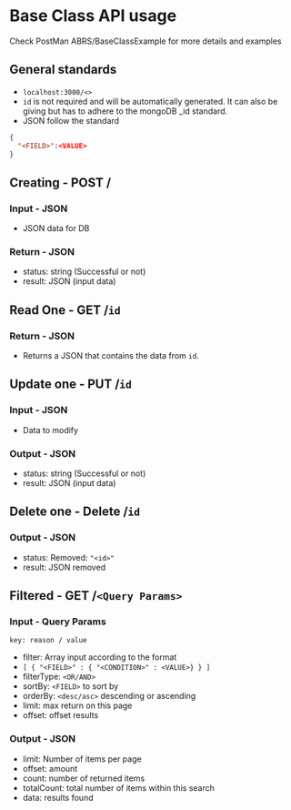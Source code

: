 # Base Class API usage

Check PostMan ABRS/BaseClassExample for more details and examples

## General standards

- `localhost:3000/<>`
- `id` is not required and will be automatically generated. It can also be giving but has to adhere to the mongoDB \_id standard.
- JSON follow the standard

```json
{
  "<FIELD>":<VALUE>
}
```

## Creating - POST /

### Input - JSON

- JSON data for DB

### Return - JSON

- status: string (Successful or not)
- result: JSON (input data)

## Read One - GET /`id`

### Return - JSON

- Returns a JSON that contains the data from `id`.

## Update one - PUT /`id`

### Input - JSON

- Data to modify

### Output - JSON

- status: string (Successful or not)
- result: JSON (input data)

## Delete one - Delete /`id`

### Output - JSON

- status: Removed: `"<id>"`
- result: JSON removed

## Filtered - GET /`<Query Params>`

### Input - Query Params

`key: reason / value`

- filter: Array input according to the format
- `[ { "<FIELD>" : { "<CONDITION>" : <VALUE>} } ]`
- filterType: `<OR/AND>`
- sortBy: `<FIELD>` to sort by
- orderBy: `<desc/asc>` descending or ascending
- limit: max return on this page
- offset: offset results

### Output - JSON

- limit: Number of items per page
- offset: amount
- count: number of returned items
- totalCount: total number of items within this search
- data: results found
